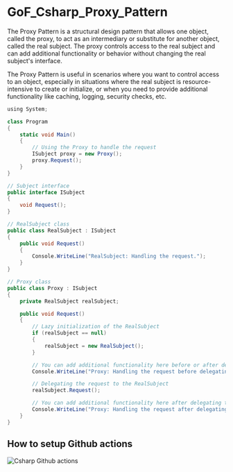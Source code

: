 # GoF_Csharp_Proxy_Pattern

The Proxy Pattern is a structural design pattern that allows one object, called the proxy, to act as an intermediary or substitute for another object, 
called the real subject. The proxy controls access to the real subject and can add additional functionality or behavior without changing the real subject's interface.

The Proxy Pattern is useful in scenarios where you want to control access to an object, especially in situations where the real subject is resource-intensive
to create or initialize, or when you need to provide additional functionality like caching, logging, security checks, etc.

```csharp
﻿using System;

class Program
{
    static void Main()
    {
        // Using the Proxy to handle the request
        ISubject proxy = new Proxy();
        proxy.Request();
    }
}

// Subject interface
public interface ISubject
{
    void Request();
}

// RealSubject class
public class RealSubject : ISubject
{
    public void Request()
    {
        Console.WriteLine("RealSubject: Handling the request.");
    }
}

// Proxy class
public class Proxy : ISubject
{
    private RealSubject realSubject;

    public void Request()
    {
        // Lazy initialization of the RealSubject
        if (realSubject == null)
        {
            realSubject = new RealSubject();
        }

        // You can add additional functionality here before or after delegating the request to the RealSubject
        Console.WriteLine("Proxy: Handling the request before delegating to RealSubject.");

        // Delegating the request to the RealSubject
        realSubject.Request();

        // You can add additional functionality here after delegating the request to the RealSubject
        Console.WriteLine("Proxy: Handling the request after delegating to RealSubject.");
    }
}
```

## How to setup Github actions

![Csharp Github actions](https://github.com/luiscoco/GoF_Csharp-12.Proxy_Pattern/assets/32194879/df9478ea-11ab-4117-a693-96c40ee05160)


